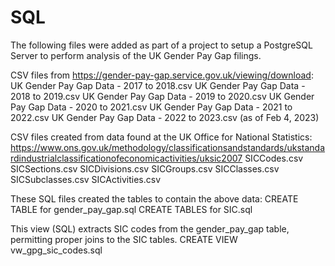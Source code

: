 # SQL
The following files were added as part of a project to setup a PostgreSQL Server to perform analysis of the UK Gender Pay Gap filings. 

CSV files from https://gender-pay-gap.service.gov.uk/viewing/download:
UK Gender Pay Gap Data - 2017 to 2018.csv
UK Gender Pay Gap Data - 2018 to 2019.csv
UK Gender Pay Gap Data - 2019 to 2020.csv
UK Gender Pay Gap Data - 2020 to 2021.csv
UK Gender Pay Gap Data - 2021 to 2022.csv
UK Gender Pay Gap Data - 2022 to 2023.csv (as of Feb 4, 2023)

CSV files created from data found at the UK Office for National Statistics:
https://www.ons.gov.uk/methodology/classificationsandstandards/ukstandardindustrialclassificationofeconomicactivities/uksic2007
SICCodes.csv
SICSections.csv
SICDivisions.csv
SICGroups.csv
SICClasses.csv
SICSubclasses.csv
SICActivities.csv

These SQL files created the tables to contain the above data:
CREATE TABLE for gender_pay_gap.sql
CREATE TABLES for SIC.sql

This view (SQL) extracts SIC codes from the gender_pay_gap table, permitting proper joins to the SIC tables.
CREATE VIEW vw_gpg_sic_codes.sql
